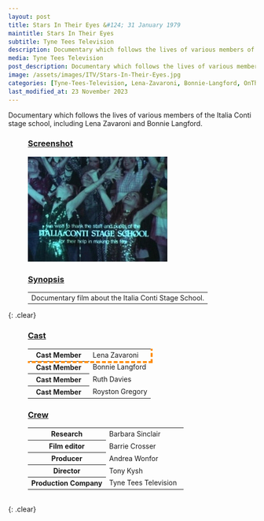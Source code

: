 ```yaml
---
layout: post
title: Stars In Their Eyes &#124; 31 January 1979
maintitle: Stars In Their Eyes
subtitle: Tyne Tees Television
description: Documentary which follows the lives of various members of the Italia Conti stage school, including Lena Zavaroni and Bonnie Langford.
media: Tyne Tees Television
post_description: Documentary which follows the lives of various members of the Italia Conti stage school, including Lena Zavaroni and Bonnie Langford.
image: /assets/images/ITV/Stars-In-Their-Eyes.jpg
categories: [Tyne-Tees-Television, Lena-Zavaroni, Bonnie-Langford, OnThisDay31January]
last_modified_at: 23 November 2023
---
```


Documentary which follows the lives of various members of the Italia Conti stage school, including Lena Zavaroni and Bonnie Langford.

<figure class="fig1">
<h3 id="screenshot"><a href="#screenshot">Screenshot</a></h3>
<img src="/assets/images/ITV/Stars-In-Their-Eyes.jpg" class="full-width"/>
</figure>

<figure class="fig2">
<h3 id="synopsis"><a href="#synopsis">Synopsis</a></h3>
<table>
<tr><td colspan="2">Documentary film about the Italia Conti Stage School.</td></tr>
</table>
</figure>

{: .clear}

<figure class="fig1">
<h3 id="cast"><a href="#cast">Cast</a></h3>
<table>
<tr style="outline: 4px dashed darkorange;" id="lz"><th style="width:50%;">Cast Member</th><td style="width:50%;">Lena Zavaroni</td></tr>
<tr><th>Cast Member</th><td>Bonnie Langford</td></tr>
<tr><th>Cast Member</th><td>Ruth Davies</td></tr>
<tr><th>Cast Member</th><td>Royston Gregory</td></tr>
</table>
</figure>

<figure class="fig2">
<h3 id="crew"><a href="#crew">Crew</a></h3>
<table>
<tr><th style="width:50%;">Research</th><td style="width:50%;">Barbara Sinclair</td></tr>
<tr><th>Film editor</th><td>Barrie Crosser</td></tr>
<tr><th>Producer</th><td>Andrea Wonfor</td></tr>
<tr><th>Director</th><td>Tony Kysh</td></tr>
<tr><th>Production Company</th><td>Tyne Tees Television</td></tr>
</table>
</figure>

<br />{: .clear}

